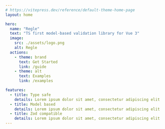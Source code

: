 ```yaml
---
# https://vitepress.dev/reference/default-theme-home-page
layout: home

hero:
  name: "Regle"
  text: "TS first model-based validation library for Vue 3"
  image:
    src: ./assets/logo.png
    alt: Regle
  actions:
    - theme: brand
      text: Get Started
      link: /guide
    - theme: alt
      text: Examples
      link: /examples

features:
  - title: Type safe
    details: Lorem ipsum dolor sit amet, consectetur adipiscing elit
  - title: Model based
    details: Lorem ipsum dolor sit amet, consectetur adipiscing elit
  - title: Zod compatible
    details: Lorem ipsum dolor sit amet, consectetur adipiscing elit
---
```


